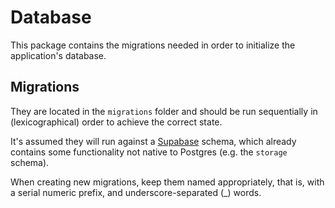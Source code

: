 # Database

This package contains the migrations needed in order to initialize the application's database.

## Migrations

They are located in the `migrations` folder and should be run sequentially in (lexicographical) order to achieve the correct state.

It's assumed they will run against a [Supabase](https://supabase.com/) schema, which already contains some functionality not native to Postgres (e.g. the `storage` schema).

When creating new migrations, keep them named appropriately, that is, with a serial numeric prefix, and underscore-separated (_) words.
